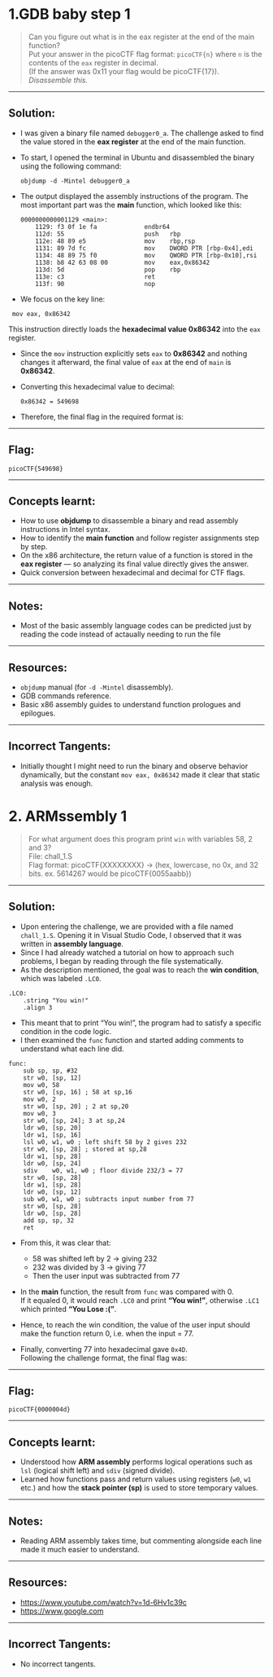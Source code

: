 # 1.GDB baby step 1

> Can you figure out what is in the eax register at the end of the main function?  
> Put your answer in the picoCTF flag format: `picoCTF{n}` where `n` is the contents of the `eax` register in decimal.  
> (If the answer was 0x11 your flag would be picoCTF{17}).  
> *Disassemble this.*

---

## Solution:

- I was given a binary file named `debugger0_a`. The challenge asked to find the value stored in the **eax register** at the end of the main function.  
- To start, I opened the terminal in Ubuntu and disassembled the binary using the following command:

  ```
  objdump -d -Mintel debugger0_a
  ```

- The output displayed the assembly instructions of the program. The most important part was the **main** function, which looked like this:

  ```
  0000000000001129 <main>:
      1129: f3 0f 1e fa             endbr64
      112d: 55                      push   rbp
      112e: 48 89 e5                mov    rbp,rsp
      1131: 89 7d fc                mov    DWORD PTR [rbp-0x4],edi
      1134: 48 89 75 f0             mov    QWORD PTR [rbp-0x10],rsi
      1138: b8 42 63 08 00          mov    eax,0x86342
      113d: 5d                      pop    rbp
      113e: c3                      ret
      113f: 90                      nop
  ```
  
- We focus on the key line:  
 ```
  mov eax, 0x86342
  ```
  This instruction directly loads the **hexadecimal value 0x86342** into the `eax` register.  

- Since the `mov` instruction explicitly sets `eax` to **0x86342** and nothing changes it afterward, the final value of `eax` at the end of `main` is **0x86342**.

- Converting this hexadecimal value to decimal:
  ```
  0x86342 = 549698
  ```

- Therefore, the final flag in the required format is:

---

## Flag:

```
picoCTF{549698}
```

---

## Concepts learnt:

- How to use **objdump** to disassemble a binary and read assembly instructions in Intel syntax.  
- How to identify the **main function** and follow register assignments step by step.  
- On the x86 architecture, the return value of a function is stored in the **eax register** — so analyzing its final value directly gives the answer.  
- Quick conversion between hexadecimal and decimal for CTF flags.

---

## Notes:

- Most of the basic assembly language codes can be predicted just by reading the code instead of actaually needing to run the file

---

## Resources:

- `objdump` manual (for `-d -Mintel` disassembly).  
- GDB commands reference.  
- Basic x86 assembly guides to understand function prologues and epilogues.

---

## Incorrect Tangents:

- Initially thought I might need to run the binary and observe behavior dynamically, but the constant `mov eax, 0x86342` made it clear that static analysis was enough.
# 2. ARMssembly 1

> For what argument does this program print `win` with variables 58, 2 and 3?  
> File: chall_1.S  
> Flag format: picoCTF{XXXXXXXX} → (hex, lowercase, no 0x, and 32 bits. ex. 5614267 would be picoCTF{0055aabb})

---

## Solution:

- Upon entering the challenge, we are provided with a file named `chall_1.S`. Opening it in Visual Studio Code, I observed that it was written in **assembly language**.  
- Since I had already watched a tutorial on how to approach such problems, I began by reading through the file systematically.  
- As the description mentioned, the goal was to reach the **win condition**, which was labeled `.LC0`.

```
.LC0:
    .string "You win!"
    .align 3
```

- This meant that to print “You win!”, the program had to satisfy a specific condition in the code logic.  
- I then examined the `func` function and started adding comments to understand what each line did.

```
func:
	sub	sp, sp, #32
	str	w0, [sp, 12]
	mov	w0, 58
	str	w0, [sp, 16] ; 58 at sp,16
	mov	w0, 2
	str	w0, [sp, 20] ; 2 at sp,20
	mov	w0, 3
	str	w0, [sp, 24]; 3 at sp,24
	ldr	w0, [sp, 20]
	ldr	w1, [sp, 16]
	lsl	w0, w1, w0 ; left shift 58 by 2 gives 232
	str	w0, [sp, 28] ; stored at sp,28
	ldr	w1, [sp, 28]
	ldr	w0, [sp, 24]
	sdiv	w0, w1, w0 ; floor divide 232/3 = 77
	str	w0, [sp, 28]
	ldr	w1, [sp, 28]
	ldr	w0, [sp, 12]
	sub	w0, w1, w0 ; subtracts input number from 77
	str	w0, [sp, 28]
	ldr	w0, [sp, 28]
	add	sp, sp, 32
	ret
```

- From this, it was clear that:
  - 58 was shifted left by 2 → giving 232  
  - 232 was divided by 3 → giving 77  
  - Then the user input was subtracted from 77  

- In the **main** function, the result from `func` was compared with 0.  
  If it equaled 0, it would reach `.LC0` and print **“You win!”**, otherwise `.LC1` which printed **“You Lose :(”**.  

- Hence, to reach the win condition, the value of the user input should make the function return 0, i.e. when the input = 77.  
- Finally, converting 77 into hexadecimal gave `0x4D`.  
  Following the challenge format, the final flag was:

---

## Flag:

```
picoCTF{0000004d}
```

---

## Concepts learnt:

- Understood how **ARM assembly** performs logical operations such as `lsl` (logical shift left) and `sdiv` (signed divide).  
- Learned how functions pass and return values using registers (`w0`, `w1` etc.) and how the **stack pointer (sp)** is used to store temporary values.  

---

## Notes:

- Reading ARM assembly takes time, but commenting alongside each line made it much easier to understand.  

---

## Resources:

- https://www.youtube.com/watch?v=1d-6Hv1c39c   
- https://www.google.com  

---

## Incorrect Tangents:

- No incorrect tangents.

